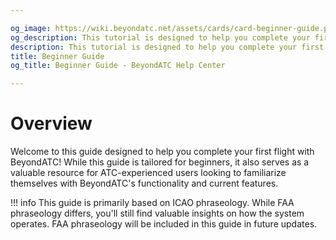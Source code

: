 ```yaml
---

og_image: https://wiki.beyondatc.net/assets/cards/card-beginner-guide.png
og_description: This tutorial is designed to help you complete your first flight with BeyondATC! While this guide is tailored for beginners, it also serves as a valuable resource for ATC-experienced users looking to familiarize themselves with BeyondATC's functionality and current features.
description: This tutorial is designed to help you complete your first flight with BeyondATC! While this guide is tailored for beginners, it also serves as a valuable resource for ATC-experienced users looking to familiarize themselves with BeyondATC's functionality and current features.
title: Beginner Guide
og_title: Beginner Guide - BeyondATC Help Center

---
```


# Overview

Welcome to this guide designed to help you complete your first flight with BeyondATC! While this guide is tailored for beginners, it also serves as a valuable resource for ATC-experienced users looking to familiarize themselves with BeyondATC's functionality and current features.

!!! info
    This guide is primarily based on ICAO phraseology. While FAA phraseology differs, you'll still find valuable insights on how the system operates. FAA phraseology will be included in this guide in future updates.